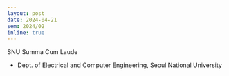 ```yaml
---
layout: post
date: 2024-04-21
sem: 2024/02
inline: true
---
```


SNU Summa Cum Laude
* Dept. of Electrical and Computer Engineering, Seoul National University
